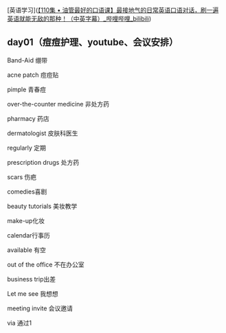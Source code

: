 [英语学习]([【110集 • 油管最好的口语课】最接地气的日常英语口语对话，刷一遍英语就能无敌的那种！（中英字幕）_哔哩哔哩_bilibili](https://www.bilibili.com/video/BV1gK4y147wf/?spm_id_from=333.788.recommend_more_video.0&vd_source=4dd8a2dc58a2a44197293bd73e124259))

## day01（痘痘护理、youtube、会议安排）

Band-Aid 绷带

acne patch 痘痘贴

pimple 青春痘

over-the-counter medicine 非处方药

pharmacy 药店

dermatologist 皮肤科医生

regularly 定期

prescription drugs 处方药

scars 伤疤

comedies喜剧

beauty tutorials 美妆教学

make-up化妆

calendar行事历

available 有空

out of the office 不在办公室

business trip出差

Let me see 我想想

meeting invite 会议邀请

via 通过1
